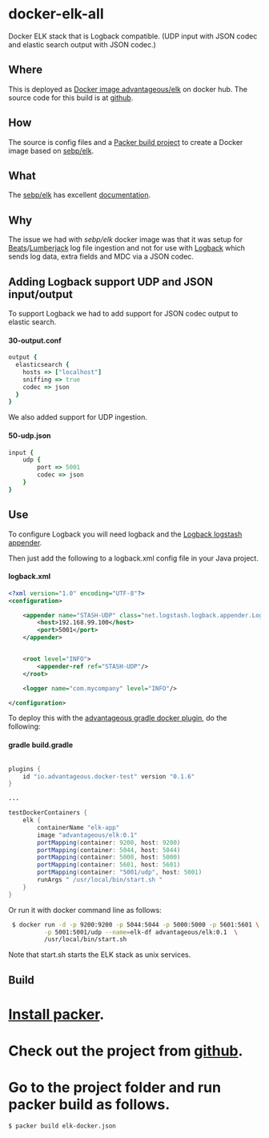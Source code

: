# docker-elk-all
Docker ELK stack that is Logback compatible.
(UDP input with JSON codec and elastic search output with JSON codec.)

## Where
This is deployed as [Docker image advantageous/elk](https://hub.docker.com/r/advantageous/elk/)
on docker hub. The source code for this build is at [github](https://github.com/advantageous/docker-elk-all).

## How
The source is config files and a [Packer build project](https://www.packer.io/intro/)
to create a Docker image based on [sebp/elk](https://hub.docker.com/r/sebp/elk/).

## What
The [sebp/elk](https://hub.docker.com/r/sebp/elk/) has excellent
[documentation](http://elk-docker.readthedocs.io/).

## Why
The issue we had with *sebp/elk* docker image was that it was setup for
[Beats](https://www.elastic.co/products/beats)/[Lumberjack](https://github.com/elastic/logstash-forwarder)
log file ingestion and not for use with [Logback](http://logback.qos.ch/) which
sends log data, extra fields and MDC via a JSON codec.

## Adding Logback support UDP and JSON input/output

To support Logback we had to add support for JSON codec output to elastic search.

#### 30-output.conf
```ruby
output {
  elasticsearch {
    hosts => ["localhost"]
    sniffing => true
    codec => json
  }
}
```

We also added support for UDP ingestion.

#### 50-udp.json
```ruby
input {
    udp {
        port => 5001
        codec => json
    }
}
```

## Use

To configure Logback you will need logback and the
[Logback logstash appender](https://github.com/logstash/logstash-logback-encoder).

Then just add the following to a logback.xml config file in your Java project.

#### logback.xml
```xml
<?xml version="1.0" encoding="UTF-8"?>
<configuration>

    <appender name="STASH-UDP" class="net.logstash.logback.appender.LogstashSocketAppender">
        <host>192.168.99.100</host>
        <port>5001</port>
    </appender>


    <root level="INFO">
        <appender-ref ref="STASH-UDP"/>
    </root>

    <logger name="com.mycompany" level="INFO"/>

</configuration>
```

To deploy this with the [advantageous gradle docker plugin](https://github.com/advantageous/docker-test-plugin),
do the following:

#### gradle build.gradle
```java

plugins {
    id "io.advantageous.docker-test" version "0.1.6"
}

...

testDockerContainers {
    elk {
        containerName "elk-app"
        image "advantageous/elk:0.1"
        portMapping(container: 9200, host: 9200)
        portMapping(container: 5044, host: 5044)
        portMapping(container: 5000, host: 5000)
        portMapping(container: 5601, host: 5601)
        portMapping(container: "5001/udp", host: 5001)
        runArgs " /usr/local/bin/start.sh "
    }
}
```

Or run it with docker command line as follows:

```sh
 $ docker run -d -p 9200:9200 -p 5044:5044 -p 5000:5000 -p 5601:5601 \
          -p 5001:5001/udp --name=elk-df advantageous/elk:0.1  \
          /usr/local/bin/start.sh
```

Note that start.sh starts the ELK stack as unix services.

## Build

 # [Install packer](https://www.packer.io/intro/getting-started/setup.html).
 # Check out the project from [github](https://github.com/advantageous/docker-elk-all).
 # Go to the project folder and run packer build as follows.

```sh
$ packer build elk-docker.json
```
